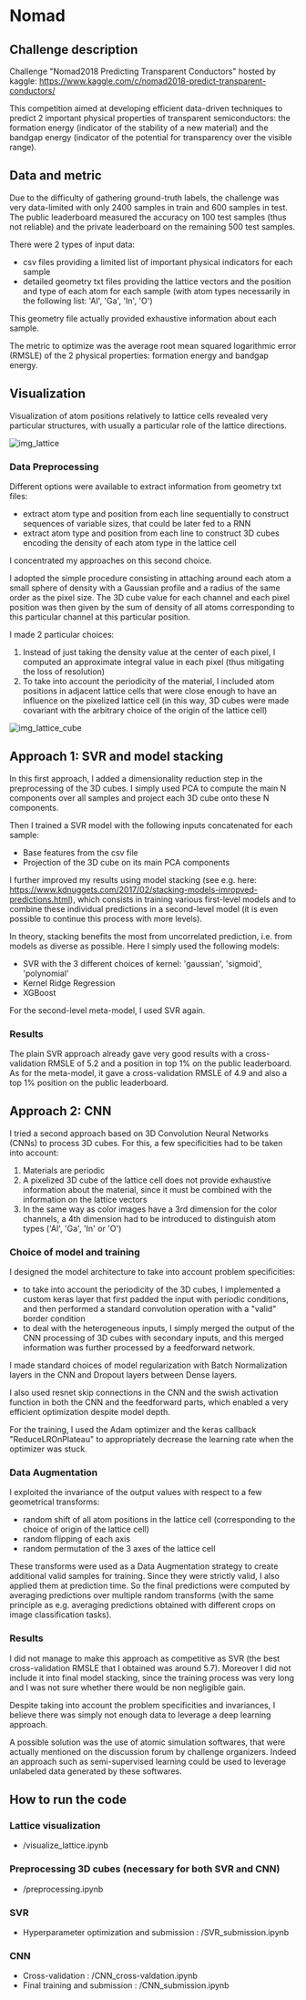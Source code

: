 Nomad
===

## Challenge description

Challenge "Nomad2018 Predicting Transparent Conductors" hosted by kaggle: https://www.kaggle.com/c/nomad2018-predict-transparent-conductors/

This competition aimed at developing efficient data-driven techniques to predict 2 important physical properties of transparent semiconductors: the formation energy (indicator of the stability of a new material) and the bandgap energy (indicator of the potential for transparency over the visible range).

## Data and metric

Due to the difficulty of gathering ground-truth labels, the challenge was very data-limited with only 2400 samples in train and 600 samples in test. The public leaderboard measured the accuracy on 100 test samples (thus not reliable) and the private leaderboard on the remaining 500 test samples.

There were 2 types of input data:

- csv files providing a limited list of important physical indicators for each sample
- detailed geometry txt files providing the lattice vectors and the position and type of each atom for each sample (with atom types necessarily in the following list: 'Al', 'Ga', 'In', 'O')

This geometry file actually provided exhaustive information about each sample.

The metric to optimize was the average root mean squared logarithmic error (RMSLE) of the 2 physical properties: formation energy and bandgap energy.

## Visualization

Visualization of atom positions relatively to lattice cells revealed very particular structures, with usually a particular role of the lattice directions.

![img_lattice](./output/img/lattice.png)

### Data Preprocessing

Different options were available to extract information from geometry txt files:

- extract atom type and position from each line sequentially to construct sequences of variable sizes, that could be later fed to a RNN
- extract atom type and position from each line to construct 3D cubes encoding the density of each atom type in the lattice cell 

I concentrated my approaches on this second choice. 

I adopted the simple procedure consisting in attaching around each atom a small sphere of density with a Gaussian profile and a radius of the same order as the pixel size. The 3D cube value for each channel and each pixel position was then given by the sum of density of all atoms corresponding to this particular channel at this particular position.

I made 2 particular choices:

1. Instead of just taking the density value at the center of each pixel, I computed an approximate integral value in each pixel (thus mitigating the loss of resolution)
2. To take into account the periodicity of the material, I included atom positions in adjacent lattice cells that were close enough to have an influence on the pixelized lattice cell (in this way, 3D cubes were made covariant with the arbitrary choice of the origin of the lattice cell)

![img_lattice_cube](./output/img/lattice_cube.png)


## Approach 1: SVR and model stacking

In this first approach, I added a dimensionality reduction step in the preprocessing of the 3D cubes. I simply used PCA to compute the main N components over all samples and project each 3D cube onto these N components. 

Then I trained a SVR model with the following inputs concatenated for each sample:

- Base features from the csv file
- Projection of the 3D cube on its main PCA components

I further improved my results using model stacking (see e.g. here: https://www.kdnuggets.com/2017/02/stacking-models-imropved-predictions.html), which consists in training various first-level models and to combine these individual predictions in a second-level model (it is even possible to continue this process with more levels).

In theory, stacking benefits the most from uncorrelated prediction, i.e. from models as diverse as possible. Here I simply used the following models:

- SVR with the 3 different choices of kernel: 'gaussian', 'sigmoid', 'polynomial'
- Kernel Ridge Regression
- XGBoost

For the second-level meta-model, I used SVR again.


### Results

The plain SVR approach already gave very good results with a cross-validation RMSLE of 5.2 and a position in top 1% on the public leaderboard. As for the meta-model, it gave a cross-validation RMSLE of 4.9 and also a top 1% position on the public leaderboard. 


## Approach 2: CNN

I tried a second approach based on 3D Convolution Neural Networks (CNNs) to process 3D cubes. For this, a few specificities had to be taken into account:

1. Materials are periodic
2. A pixelized 3D cube of the lattice cell does not provide exhaustive information about the material, since it must be combined with the information on the lattice vectors
3. In the same way as color images have a 3rd dimension for the color channels, a 4th dimension had to be introduced to distinguish atom types ('Al', 'Ga', 'In' or 'O')


### Choice of model and training

I designed the model architecture to take into account problem specificities:

- to take into account the periodicity of the 3D cubes, I implemented a custom keras layer that first padded the input with periodic conditions, and then performed a standard convolution operation with a "valid" border condition
- to deal with the heterogeneous inputs, I simply merged the output of the CNN processing of 3D cubes with secondary inputs, and this merged information was further processed by a feedforward network.

I made standard choices of model regularization with Batch Normalization layers in the CNN and Dropout layers between Dense layers.

I also used resnet skip connections in the CNN and the swish activation function in both the CNN and the feedforward parts, which enabled a very efficient optimization despite model depth.

For the training, I used the Adam optimizer and the keras callback "ReduceLROnPlateau" to appropriately decrease the learning rate when the optimizer was stuck.


### Data Augmentation

I exploited the invariance of the output values with respect to a few geometrical transforms:

- random shift of all atom positions in the lattice cell (corresponding to the choice of origin of the lattice cell)
- random flipping of each axis
- random permutation of the 3 axes of the lattice cell

These transforms were used as a Data Augmentation strategy to create additional valid samples for training. Since they were strictly valid, I also applied them at prediction time. So the final predictions were computed by averaging predictions over multiple random transforms (with the same principle as e.g. averaging predictions obtained with different crops on image classification tasks).


### Results

I did not manage to make this approach as competitive as SVR (the best cross-validation RMSLE that I obtained was around 5.7). Moreover I did not include it into final model stacking, since the training process was very long and I was not sure whether there would be non negligible gain.

Despite taking into account the problem specificities and invariances, I believe there was simply not enough data to leverage a deep learning approach.

A possible solution was the use of atomic simulation softwares, that were actually mentioned on the discussion forum by challenge organizers. Indeed an approach such as semi-supervised learning could be used to leverage unlabeled data generated by these softwares.


## How to run the code

### Lattice visualization
- /visualize_lattice.ipynb

### Preprocessing 3D cubes (necessary for both SVR and CNN)
- /preprocessing.ipynb

### SVR
- Hyperparameter optimization and submission : /SVR_submission.ipynb

### CNN
- Cross-validation : /CNN_cross-valdation.ipynb
- Final training and submission : /CNN_submission.ipynb

